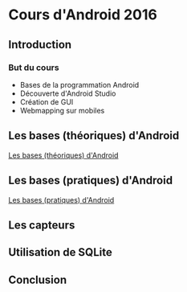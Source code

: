 # Cours d'Android 2016

## Introduction

### But du cours

* Bases de la programmation Android
* Découverte d'Android Studio
* Création de GUI
* Webmapping sur mobiles

## Les bases (théoriques) d'Android

[Les bases (théoriques) d'Android](les_bases_theoriques_d_android.md)

## Les bases (pratiques) d'Android

[Les bases (pratiques) d'Android](les_bases_pratiques_d_android.md)

## Les capteurs

## Utilisation de SQLite

## Conclusion
